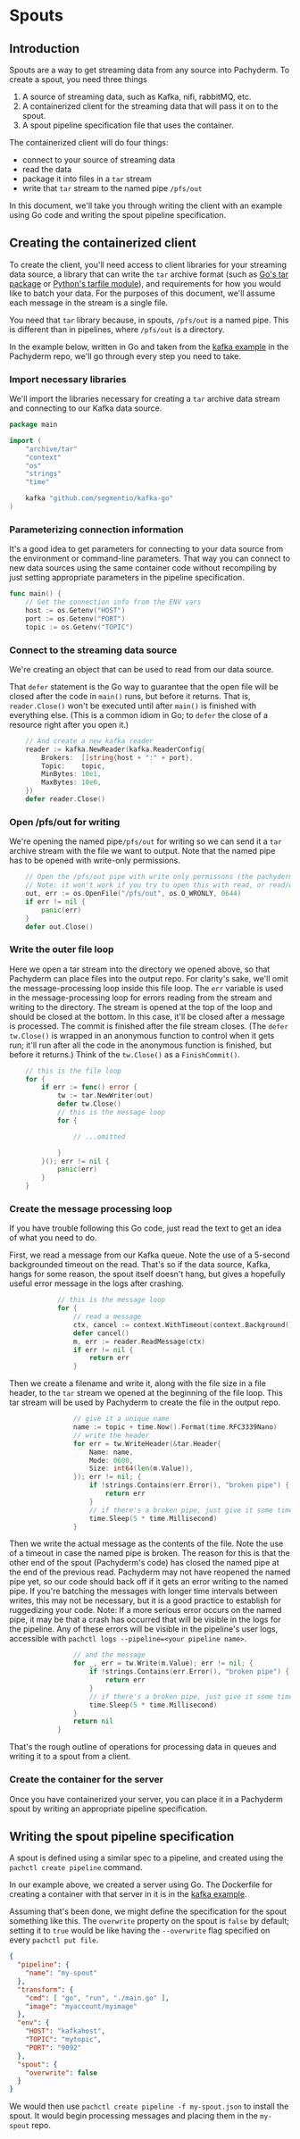 # Spouts

## Introduction

Spouts are a way to get streaming data from any source into Pachyderm.
To create a spout, you need three things

1. A source of streaming data, such as Kafka, nifi, rabbitMQ, etc.
1. A containerized client for the streaming data that will pass it on to the spout.
1. A spout pipeline specification file that uses the container.

The containerized client will do four things:

- connect to your source of streaming data
- read the data
- package it into files in a `tar` stream
- write that `tar` stream to the named pipe `/pfs/out`


In this document, 
we'll take you through writing the client with an example using Go code and writing the spout pipeline specification.

## Creating the containerized client

To create the client,
you'll need access to client libraries
for your streaming data source,
a library that can write the `tar` archive format
(such as [Go's tar package](https://golang.org/pkg/archive/tar/) 
or [Python's tarfile module](https://docs.python.org/3.7/library/tarfile.html)),
and requirements for how you would like to batch your data.
For the purposes of this document, 
we'll assume each message in the stream
is a single file.

You need that `tar` library because,
in spouts,
`/pfs/out` is a named pipe. 
This is different than in pipelines, 
where `/pfs/out` is a directory.

In the example below, 
written in Go
and taken from the [kafka example](https://github.com/pachyderm/pachyderm/tree/master/examples/kafka)
in the Pachyderm repo, 
we'll go through every step you need to take.

### Import necessary libraries

We'll import the libraries necessary for creating a `tar` archive data stream
and connecting to our Kafka data source.

```go
package main

import (
	"archive/tar"
	"context"
	"os"
	"strings"
	"time"

	kafka "github.com/segmentio/kafka-go"
)

```
### Parameterizing connection information
It's a good idea to get parameters
for connecting to your data source 
from the environment
or command-line parameters. 
That way you can connect to new data sources
using the same container code
without recompiling
by just setting appropriate parameters
in the pipeline specification.
```Go
func main() {
	// Get the connection info from the ENV vars
	host := os.Getenv("HOST")
	port := os.Getenv("PORT")
	topic := os.Getenv("TOPIC")
```

### Connect to the streaming data source

We're creating an object
that can be used to read from our data source.

That `defer` statement is the Go way to guarantee
that the open file will be closed
after the code in `main()` runs, 
but before it returns.
That is, 
`reader.Close()` won't be executed
until after `main()` is finished with everything else.
(This is a common idiom in Go;
to `defer` the close of a resource
right after you open it.)
```Go
	// And create a new kafka reader
	reader := kafka.NewReader(kafka.ReaderConfig{
		Brokers:  []string{host + ":" + port},
		Topic:    topic,
		MinBytes: 10e1,
		MaxBytes: 10e6,
	})
	defer reader.Close()
```

### Open /pfs/out for writing

We're opening the named pipe`/pfs/out` for writing
so we can send it a `tar` archive stream
with the file
we want to output.
Note that the named pipe has to be opened
with write-only permissions.
```Go
	// Open the /pfs/out pipe with write only permissons (the pachyderm spout will be reading at the other end of this)
	// Note: it won't work if you try to open this with read, or read/write permissions
	out, err := os.OpenFile("/pfs/out", os.O_WRONLY, 0644)
	if err != nil {
		panic(err)
	}
	defer out.Close()
```

### Write the outer file loop
Here we open a tar stream into the directory we opened above,
so that Pachyderm can place files into the output repo.
For clarity's sake,
we'll omit the message-processing loop inside this file loop.
The `err` variable is used in the message-processing loop for errors reading from the stream and writing to the directory.
The stream is opened at the top of the loop and should be closed at the bottom.
In this case, 
it'll be closed after a message is processed.
The commit is finished after the file stream closes.
(The `defer tw.Close()` is wrapped in an anonymous function to control when it gets run; 
it'll run after all the code in the anonymous function is finished,
but before it returns.)
Think of the `tw.Close()` as a `FinishCommit()`.

```Go
	// this is the file loop
	for {
		if err := func() error {
			tw := tar.NewWriter(out)
			defer tw.Close()
			// this is the message loop
			for {

				// ...omitted

			}
		}(); err != nil {
			panic(err)
		}
	}
```

### Create the message processing loop

If you have trouble following this Go code,
just read the text to get an idea of what you need to do.

First,
we read a message from our Kafka queue.
Note the use of a 5-second backgrounded timeout on the read.
That's so if the data source,
Kafka,
hangs for some reason, 
the spout itself doesn't hang,
but gives a hopefully useful error message in the logs after crashing.

```Go
			// this is the message loop
			for {
				// read a message
				ctx, cancel := context.WithTimeout(context.Background(), 5*time.Second)
				defer cancel()
				m, err := reader.ReadMessage(ctx)
				if err != nil {
					return err
				}
```

Then we create a filename
and write it, 
along with the file size
in a file header, 
to the `tar` stream
we opened at the beginning
of the file loop.
This tar stream will be used by Pachyderm
to create the file
in the output repo.
```Go
				// give it a unique name
				name := topic + time.Now().Format(time.RFC3339Nano)
				// write the header
				for err = tw.WriteHeader(&tar.Header{
					Name: name,
					Mode: 0600,
					Size: int64(len(m.Value)),
				}); err != nil; {
					if !strings.Contains(err.Error(), "broken pipe") {
						return err
					}
					// if there's a broken pipe, just give it some time to get ready for the next message
					time.Sleep(5 * time.Millisecond)
				}
```

Then we write the actual message as the contents of the file.
Note the use of a timeout in case the named pipe is broken.
The reason for this is that the other end of the spout
(Pachyderm's code)
has closed the named pipe at the end of the previous read. 
Pachyderm may not have reopened the named pipe yet,
so our code should back off if it gets an error writing to the named pipe.
If you're batching the messages with longer time intervals between writes,
this may not be necessary,
but it is a good practice to establish for ruggedizing your code.
Note: 
If a more serious error occurs on the named pipe,
it may be that a crash has occurred that will be visible in the logs for the pipeline.
Any of these errors will be visible in the pipeline's user logs,
accessible with `pachctl logs --pipeline=<your pipeline name>`.
```Go
				// and the message
				for _, err = tw.Write(m.Value); err != nil; {
					if !strings.Contains(err.Error(), "broken pipe") {
						return err
					}
					// if there's a broken pipe, just give it some time to get ready for the next message
					time.Sleep(5 * time.Millisecond)
				}
				return nil
			}
```

That's the rough outline of operations for processing data in queues and writing it to a spout from a client.

### Create the container for the server
Once you have containerized your server,
you can place it in a Pachyderm spout by writing an appropriate pipeline specification.

## Writing the spout pipeline specification

A spout is defined using a similar spec
to a pipeline, 
and created using the `pachctl create pipeline` command.

In our example above,
we created a server using Go.
The Dockerfile for creating a container
with that server in it is in the [kafka example](https://github.com/pachyderm/pachyderm/tree/master/examples/kafka).

Assuming that's been done,
we might define the specification for the spout something like this.
The `overwrite` property on the spout is `false` by default;
setting it to `true` would be like having the `--overwrite` flag specified on every `pachctl put file`.

```json
{
  "pipeline": {
    "name": "my-spout"
  },
  "transform": {
    "cmd": [ "go", "run", "./main.go" ],
    "image": "myaccount/myimage"
  },
  "env": {
    "HOST": "kafkahost",
    "TOPIC": "mytopic",
    "PORT": "9092"
  },
  "spout": {
    "overwrite": false
  }
}
```

We would then use `pachctl create pipeline -f my-spout.json` to install the spout.
It would begin processing messages
and placing them in the `my-spout` repo.

